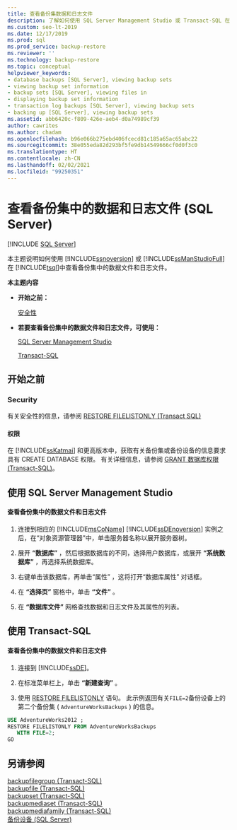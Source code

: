 ```yaml
---
title: 查看备份集数据和日志文件
description: 了解如何使用 SQL Server Management Studio 或 Transact-SQL 在 SQL Server 中查看备份集中的数据和日志文件。
ms.custom: seo-lt-2019
ms.date: 12/17/2019
ms.prod: sql
ms.prod_service: backup-restore
ms.reviewer: ''
ms.technology: backup-restore
ms.topic: conceptual
helpviewer_keywords:
- database backups [SQL Server], viewing backup sets
- viewing backup set information
- backup sets [SQL Server], viewing files in
- displaying backup set information
- transaction log backups [SQL Server], viewing backup sets
- backing up [SQL Server], viewing backup sets
ms.assetid: abb6420c-f809-426e-aeb4-d0a74989cf39
author: cawrites
ms.author: chadam
ms.openlocfilehash: b96e066b275ebd406fcecd81c185a65ac65abc22
ms.sourcegitcommit: 38e055eda82d293bf5fe9db14549666cf0d0f3c0
ms.translationtype: HT
ms.contentlocale: zh-CN
ms.lasthandoff: 02/02/2021
ms.locfileid: "99250351"
---
```

# <a name="view-the-data-and-log-files-in-a-backup-set-sql-server"></a>查看备份集中的数据和日志文件 (SQL Server)
 [!INCLUDE [SQL Server](../../includes/applies-to-version/sqlserver.md)]

  本主题说明如何使用 [!INCLUDE[ssnoversion](../../includes/ssnoversion-md.md)] 或 [!INCLUDE[ssManStudioFull](../../includes/ssmanstudiofull-md.md)] 在 [!INCLUDE[tsql](../../includes/tsql-md.md)]中查看备份集中的数据文件和日志文件。  
  
 **本主题内容**  
  
-   **开始之前：**  
  
     [安全性](#Security)  
  
-   **若要查看备份集中的数据文件和日志文件，可使用：**  
  
     [SQL Server Management Studio](#SSMSProcedure)  
  
     [Transact-SQL](#TsqlProcedure)  
  
##  <a name="before-you-begin"></a><a name="BeforeYouBegin"></a> 开始之前  
  
###  <a name="security"></a><a name="Security"></a> Security  
 有关安全性的信息，请参阅 [RESTORE FILELISTONLY (Transact SQL)](../../t-sql/statements/restore-statements-filelistonly-transact-sql.md)  
  
####  <a name="permissions"></a><a name="Permissions"></a> 权限  
 在 [!INCLUDE[ssKatmai](../../includes/sskatmai-md.md)] 和更高版本中，获取有关备份集或备份设备的信息要求具有 CREATE DATABASE 权限。 有关详细信息，请参阅 [GRANT 数据库权限 (Transact-SQL)](../../t-sql/statements/grant-database-permissions-transact-sql.md)。  
  
##  <a name="using-sql-server-management-studio"></a><a name="SSMSProcedure"></a> 使用 SQL Server Management Studio  
  
#### <a name="to-view-the-data-and-log-files-in-a-backup-set"></a>查看备份集中的数据文件和日志文件  
  
1.  连接到相应的 [!INCLUDE[msCoName](../../includes/msconame-md.md)] [!INCLUDE[ssDEnoversion](../../includes/ssdenoversion-md.md)] 实例之后，在“对象资源管理器”中，单击服务器名称以展开服务器树。  
  
2.  展开 **“数据库”** ，然后根据数据库的不同，选择用户数据库，或展开 **“系统数据库”** ，再选择系统数据库。  
  
3.  右键单击该数据库，再单击“属性”  ，这将打开“数据库属性”  对话框。  
  
4.  在 **“选择页”** 窗格中，单击 **“文件”** 。  
  
5.  在 **“数据库文件”** 网格查找数据和日志文件及其属性的列表。  

##  <a name="using-transact-sql"></a><a name="TsqlProcedure"></a> 使用 Transact-SQL  
  
#### <a name="to-view-the-data-and-log-files-in-a-backup-set"></a>查看备份集中的数据文件和日志文件  
  
1.  连接到 [!INCLUDE[ssDE](../../includes/ssde-md.md)]。  
  
2.  在标准菜单栏上，单击 **“新建查询”** 。  
  
3.  使用 [RESTORE FILELISTONLY](../../t-sql/statements/restore-statements-filelistonly-transact-sql.md) 语句。 此示例返回有关`FILE=2`备份设备上的第二个备份集 ( `AdventureWorksBackups` ) 的信息。  
  
```sql  
USE AdventureWorks2012 ;  
RESTORE FILELISTONLY FROM AdventureWorksBackups   
   WITH FILE=2;  
GO  
```  
  
## <a name="see-also"></a>另请参阅  
 [backupfilegroup (Transact-SQL)](../../relational-databases/system-tables/backupfilegroup-transact-sql.md)   
 [backupfile (Transact-SQL)](../../relational-databases/system-tables/backupfile-transact-sql.md)   
 [backupset (Transact-SQL)](../../relational-databases/system-tables/backupset-transact-sql.md)   
 [backupmediaset (Transact-SQL)](../../relational-databases/system-tables/backupmediaset-transact-sql.md)   
 [backupmediafamily (Transact-SQL)](../../relational-databases/system-tables/backupmediafamily-transact-sql.md)   
 [备份设备 (SQL Server)](../../relational-databases/backup-restore/backup-devices-sql-server.md)  
  
  
